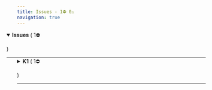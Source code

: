 ```yaml
---
title: Issues - 1⛔ 0⚠️  
navigation: true
---
```




<details style="margin-left: 0em" open="open">
<summary style="margin-left:-2em;border-bottom:solid 1px #333;">
<b>Issues</b>
(
   1⛔ 

)
</summary>



<details style="margin-left: 2em" >
<summary style="margin-left:-2em;border-bottom:solid 1px #333;">
<b>K1</b>
(
   1⛔ 

)
</summary>

<table style="border:solid 1px #ccc">
<thead style="background-color:darkblue;color:white"><tr>
<th>Level</th>
<th>Location</th>
<th>Description</th>
</tr></thead>
<tbody>

<tr>
<td>⛔</td>
<td>view: accidents <a href="/projects/lams/files/events.view.lkml#view:accidents" style="text-decoration: none">⧉</a></td>
<td>No Primary Key Dimensions found in accidents</td>
</tr>

</tbody>
</table>


</details>


</details>






